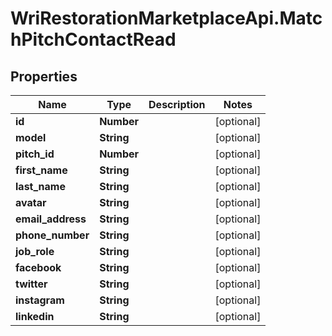 # WriRestorationMarketplaceApi.MatchPitchContactRead

## Properties
Name | Type | Description | Notes
------------ | ------------- | ------------- | -------------
**id** | **Number** |  | [optional] 
**model** | **String** |  | [optional] 
**pitch_id** | **Number** |  | [optional] 
**first_name** | **String** |  | [optional] 
**last_name** | **String** |  | [optional] 
**avatar** | **String** |  | [optional] 
**email_address** | **String** |  | [optional] 
**phone_number** | **String** |  | [optional] 
**job_role** | **String** |  | [optional] 
**facebook** | **String** |  | [optional] 
**twitter** | **String** |  | [optional] 
**instagram** | **String** |  | [optional] 
**linkedin** | **String** |  | [optional] 



